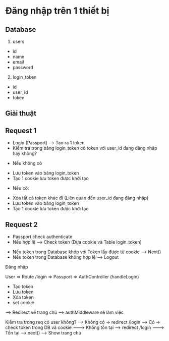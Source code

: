 # Đăng nhập trên 1 thiết bị

## Database

1. users

- id
- name
- email
- password

2. login_token

- id
- user_id
- token

## Giải thuật

## Request 1

- Login (Passport) --> Tạo ra 1 token
- Kiểm tra trong bảng login_token có token với user_id đang đăng nhập hay không?

* Nếu không có

- Lưu token vào bảng login_token
- Tạo 1 cookie lưu token được khởi tạo

* Nếu có:

- Xóa tất cả token khác đi (Liên quan đến user_id đang đăng nhập)
- Lưu token vào bảng login_token
- Tạo 1 cookie lưu token được khởi tạo

## Request 2

- Passport check authenticate
- Nếu hợp lệ --> Check token (Dựa cookie và Table login_token)

* Nếu token trong Database khớp với Token lấy được từ cookie --> Next()
* Nếu token trong Database không hợp lệ --> Logout

Đăng nhập

User => Route /login => Passport => AuthController (handleLogin)

- Tạo token
- Lưu token
- Xóa token
- set cookie

--> Redirect về trang chủ --> authMiddleware sẽ làm việc

Kiểm tra trong req có user không?
--> Không có -> redirect /login
--> Có -> check token trong DB và cookie
---> Không tồn tại --> redirect /login
---> Tồn tại --> next() --> Show trang chủ
